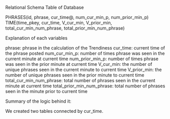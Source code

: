Relational Schema Table of Database

PHRASES(id, phrase, cur_time@, num_cur_min_p, num_prior_min_p)
TIME(time_pkey, cur_time, V_cur_min, V_prior_min, total_cur_min_num_phrase, total_prior_min_num_phrase)


Explanation of each variables

phrase: phrase in the calculation of the Trendiness 
cur_time: current time of the phrase posted
num_cur_min_p: number of times phrase was seen in the current minute at current time
num_prior_min_p: number of times phrase was seen in the prior minute at current time
V_cur_min: the number of unique phrases seen in the current minute to current time
V_prior_min: the number of unique phrases seen in the prior minute to current time
total_cur_min_num_phrase: total number of phrases seen in the current minute at current time 
total_prior_min_num_phrase: total number of phrases seen in the minute prior to current time


Summary of the logic behind it:

We created two tables connected by cur_time.
